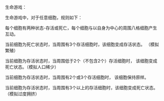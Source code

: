 生命游戏：

生命游戏中，对于任意细胞，规则如下：

每个细胞有两种状态-存活或死亡，每个细胞与以自身为中心的周围八格细胞产生互动。

当前细胞为死亡状态时，当周围有3个存活细胞时，该细胞变成存活状态。 （模拟繁殖）

当前细胞为存活状态时，当周围低于2个（不包含2个）存活细胞时， 该细胞变成死亡状态。（模拟人口稀少）

当前细胞为存活状态时，当周围有2个或3个存活细胞时， 该细胞保持原样。

当前细胞为存活状态时，当周围有3个以上的存活细胞时，该细胞变成死亡状态。（模拟过度拥挤）
